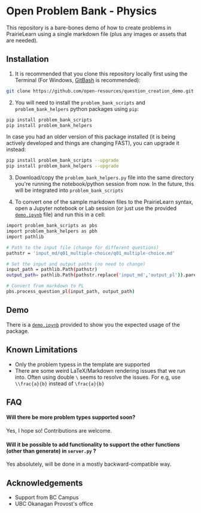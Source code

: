 # Open Problem Bank - Physics

This repository is a bare-bones demo of how to create problems in PrairieLearn using a single markdown file (plus any images or assets that are needed).

## Installation 

1. It is recommended that you clone this repository locally first using the Terminal (For Windows, [GitBash](https://gitforwindows.org) is recommended):

```bash 
git clone https://github.com/open-resources/question_creation_demo.git
```

2. You will need to install the `problem_bank_scripts` and `problem_bank_helpers` python packages using `pip`:

```bash 
pip install problem_bank_scripts
pip install problem_bank_helpers
```

In case you had an older version of this package installed (it is being actively developed and things are changing FAST), you can upgrade it instead:

```bash
pip install problem_bank_scripts --upgrade
pip install problem_bank_helpers --upgrade

```

3. Download/copy the `problem_bank_helpers.py` file into the same directory you're running the notebook/python session from now. In the future, this will be integrated into `problem_bank_scripts`

4. To convert one of the sample markdown files to the PrairieLearn syntax, open a Jupyter notebook or Lab session (or just use the provided [`demo.ipynb`](demo.ipynb) file) and run this in a cell:

```bash
import problem_bank_scripts as pbs
import problem_bank_helpers as pbh
import pathlib

# Path to the input file (change for different questions)
pathstr = 'input_md/q01_multiple-choice/q01_multiple-choice.md'

# Set the input and output paths (no need to change)
input_path = pathlib.Path(pathstr)
output_path= pathlib.Path(pathstr.replace('input_md','output_pl')).parent

# Convert from markdown to PL
pbs.process_question_pl(input_path, output_path)
```
## Demo

There is a [`demo.ipynb`](demo.ipynb) provided to show you the expected usage of the package.
 
## Known Limitations

- Only the problem typess in the template are supported
- There are some weird LaTeX/Markdown rendering issues that we run into. Often using double `\` seems to resolve the issues. For e.g, use `\\frac{a}{b}` instead of `\frac{a}{b}`
 
## FAQ

#### Will there be more problem types supported soon?

Yes, I hope so! Contributions are welcome.

#### Will it be possible to add functionality to support the other functions (other than generate) in `server.py` ?

Yes absolutely, will be done in a mostly backward-compatible way.

## Acknowledgements

 - Support from BC Campus
 - UBC Okanagan Provost's office
  
